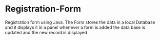 # Registration-Form
Registration form using Java.
The Form stores the data in a local Database and it displays it in a panel
whenever a form is added the data base is updated and the new record is displayed
